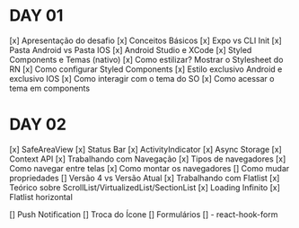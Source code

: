 # DAY 01

[x] Apresentação do desafio
[x] Conceitos Básicos
[x] Expo vs CLI Init
[x] Pasta Android vs Pasta IOS
[x] Android Studio e XCode
[x] Styled Components e Temas (nativo)
[x] Como estilizar? Mostrar o Stylesheet do RN
[x] Como configurar Styled Components
[x] Estilo exclusivo Android e exclusivo IOS
[x] Como interagir com o tema do SO
[x] Como acessar o tema em components

# DAY 02

[x] SafeAreaView
[x] Status Bar
[x] ActivityIndicator
[x] Async Storage
[x] Context API
[x] Trabalhando com Navegação
[x] Tipos de navegadores
[x] Como navegar entre telas
[x] Como montar os navegadores
[] Como mudar propriedades
[] Versão 4 vs Versão Atual
[x] Trabalhando com Flatlist
[x] Teórico sobre ScrollList/VirtualizedList/SectionList
[x] Loading Infinito
[x] Flatlist horizontal

[] Push Notification
[] Troca do Ícone
[] Formulários
[] - react-hook-form
